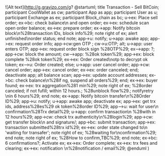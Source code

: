 ![Alt text](http://g.gravizo.com/g?
@startuml;
title Transaction - Sell BitCoin;
participant CoolWallet as cw;
participant App as app;
participant User as u;
participant Exchange as ex;
participant Block_chain as bc;
u->ex: Place sell order;
ex->bc: check balance\n and open order;
ex->ex: schedule scan open order balance;
ex->ex: prepare order;
ex->app: Notify bitcoin block\n%28transaction IDs, block info%29;
note right of ex;
alert unfinished\norder status;
end note;
app->u: notify;
u->app: awake app;
app->ex: request order info;
app->cw:gen OTP ;
cw->u:OTP;
alt;
u->app: user enters OTP;
app->ex: request order block sign %28OTP%29;
ex-->app: ?;
app->cw: block the amount;
cw-->app: %28ok token%29;
app->ex: block complete %28ok token%29;
ex->ex: Order created\notp to decrypt ok token;
ex-->u: Order created;
else;
u->app: user cancel order;
app->cw: cancel order;
app->ex: cancel order;
ex->ex: order canceled;
end;
deactivate app;
alt balance scan;
app->ex: update account addresses;
ex->bc: check balance\n%28if ng, suspend all orders%29;
end;
ex->ex: buyer found;
ex->ex: trx aggregation%281 min%29;
note right of ex;
%28order canceled;
if not fufill;
within 12 hours.;
%28unblock flow%29.;
notifyretry \nin 6 hours%29;
end note;
ex->app: Notify bitcoin transfer\n%28Order ID%29;
app->u: notify;
u->app: awake app;
deactivate ex;
app->ex: get trx ids, address%28es%29 ok token%28order ID%29;
app-->u: wait for user\n confirmation%28Trx detail%29;
u->app: confirm transaction\n %28with in 12 hours%29;
app->cw: check trx authenticity\n%28login%29;
app->cw: get transfer block\n and signature/;
app->bc: submit transaction;
app->ex: transaction submitted%28trx id%29;
ex->ex: order state changed to\n 'waiting for transafer';
note right of ex;
%28waiting for\nconfirmation%29;
end note;
note right of ex;
%28How to confirm,TBC%29;
end note;
ex->bc: 6 confirmations?;
Activate ex;
ex->ex: Order complete;
ex->ex: trx fees and clearing;
ex->ex: notification \n%28notification / email%29;
@enduml
)
